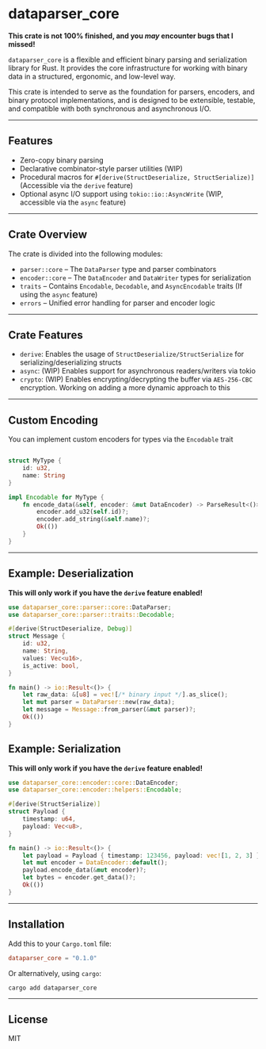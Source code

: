# dataparser_core

**This crate is not 100% finished, and you _may_ encounter bugs that I missed!**

`dataparser_core` is a flexible and efficient binary parsing and serialization library for Rust. It provides the core infrastructure for working with binary data in a structured, ergonomic, and low-level way.

This crate is intended to serve as the foundation for parsers, encoders, and binary protocol implementations, and is designed to be extensible, testable, and compatible with both synchronous and asynchronous I/O.

---

## Features

- Zero-copy binary parsing
- Declarative combinator-style parser utilities (WIP)
- Procedural macros for `#[derive(StructDeserialize, StructSerialize)]` (Accessible via the `derive` feature)
- Optional async I/O support using `tokio::io::AsyncWrite` (WIP, accessible via the `async` feature)

---

## Crate Overview

The crate is divided into the following modules:

- `parser::core` – The `DataParser` type and parser combinators
- `encoder::core` – The `DataEncoder` and `DataWriter` types for serialization
- `traits` – Contains `Encodable`, `Decodable`, and `AsyncEncodable` traits (If using the `async` feature)
- `errors` – Unified error handling for parser and encoder logic

---

## Crate Features

- `derive`: Enables the usage of `StructDeserialize/StructSerialize` for serializing/deserializing structs
- `async`: (WIP) Enables support for asynchronous readers/writers via tokio
- `crypto`: (WIP) Enables encrypting/decrypting the buffer via `AES-256-CBC` encryption. Working on adding a more dynamic approach to this

---

## Custom Encoding

You can implement custom encoders for types via the `Encodable` trait

```rust

struct MyType {
    id: u32,
    name: String
}

impl Encodable for MyType {
    fn encode_data(&self, encoder: &mut DataEncoder) -> ParseResult<()> {
        encoder.add_u32(self.id)?;
        encoder.add_string(&self.name)?;
        Ok(())
    }
}
```

---

## Example: Deserialization

**This will only work if you have the `derive` feature enabled!**

```rust
use dataparser_core::parser::core::DataParser;
use dataparser_core::parser::traits::Decodable;

#[derive(StructDeserialize, Debug)]
struct Message {
    id: u32,
    name: String,
    values: Vec<u16>,
    is_active: bool,
}

fn main() -> io::Result<()> {
    let raw_data: &[u8] = vec![/* binary input */].as_slice();
    let mut parser = DataParser::new(raw_data);
    let message = Message::from_parser(&mut parser)?;
    Ok(())
}
```

## Example: Serialization

**This will only work if you have the `derive` feature enabled!**

```rust
use dataparser_core::encoder::core::DataEncoder;
use dataparser_core::encoder::helpers::Encodable;

#[derive(StructSerialize)]
struct Payload {
    timestamp: u64,
    payload: Vec<u8>,
}

fn main() -> io::Result<()> {
    let payload = Payload { timestamp: 123456, payload: vec![1, 2, 3] };
    let mut encoder = DataEncoder::default();
    payload.encode_data(&mut encoder)?;
    let bytes = encoder.get_data()?;
    Ok(())
}
```

---

## Installation

Add this to your `Cargo.toml` file:
```toml
dataparser_core = "0.1.0"
```
Or alternatively, using `cargo`:
```shell
cargo add dataparser_core
```

---

## License

MIT